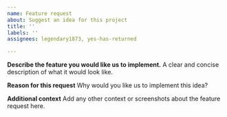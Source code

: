 ```yaml
---
name: Feature request
about: Suggest an idea for this project
title: ''
labels: ''
assignees: legendary1873, yes-has-returned

---
```


**Describe the feature you would like us to implement.**
A clear and concise description of what it would look like.

**Reason for this request**
Why would you like us to implement this idea?

**Additional context**
Add any other context or screenshots about the feature request here.

